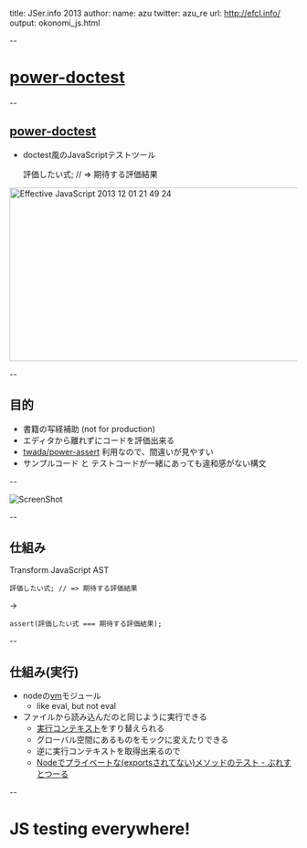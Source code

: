 title: JSer.info 2013
author:
  name: azu
  twitter: azu_re
  url: http://efcl.info/
output: okonomi_js.html

--

# [power-doctest](https://github.com/azu/power-doctest "azu/power-doctest")

--

## [power-doctest](https://github.com/azu/power-doctest "azu/power-doctest")

* doctest風のJavaScriptテストツール

	評価したい式; // => 期待する評価結果

<img src="http://efcl.info/wp-content/uploads/2013/12/Effective_JavaScript-2013-12-01-21-49-24.jpg" alt="Effective JavaScript 2013 12 01 21 49 24" title="Effective_JavaScript] 2013-12-01 21-49-24.jpg" border="0" width="600" height="304" />

--

## 目的

* 書籍の写経補助 (not for production)
* エディタから離れずにコードを評価出来る
* [twada/power-assert](https://github.com/twada/power-assert "twada/power-assert") 利用なので、間違いが見やすい
* サンプルコード と テストコードが一緒にあっても違和感がない構文

--

![ScreenShot](http://gyazo.com/56ea3848bb1a419d7d0ed47d111b39fc.gif)

--

## 仕組み

Transform JavaScript AST


	評価したい式; // => 期待する評価結果
	
-> 

	assert(評価したい式 === 期待する評価結果);
	
--

## 仕組み(実行)

* nodeの[vm](http://nodejs.jp/nodejs.org_ja/api/vm.html "vm")モジュール
	 * like eval, but not eval
* ファイルから読み込んだのと同じように実行できる
	* [実行コンテキスト](http://d.hatena.ne.jp/vividcode/20110430/1304182281 "実行コンテキスト")をすり替えられる
	* グローバル空間にあるものをモックに変えたりできる
	* 逆に実行コンテキストを取得出来るので
	* [Nodeでプライベートな(exportsされてない)メソッドのテスト - ぶれすとつーる](http://nazomikan.hateblo.jp/entry/2013/04/10/032410 "Nodeでプライベートな(exportsされてない)メソッドのテスト - ぶれすとつーる")
	
--

# JS testing everywhere!